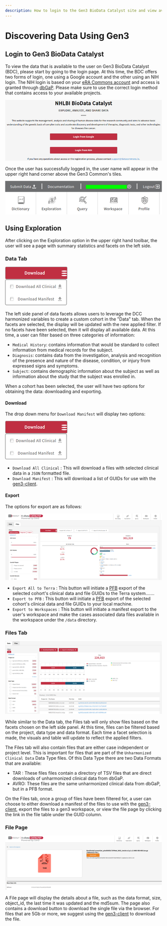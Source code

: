 ```yaml
---
description: How to login to the Gen3 BioData Catalyst site and view available data.
---
```


# Discovering Data Using Gen3

## Login to Gen3 BioData Catalyst

To view the data that is available to the user on Gen3 BioData Catalyst \(BDC\), please start by going to the login page. At this time, the BDC offers two forms of login, one using a Google account and the other using an NIH login. The NIH login is based on your [eRA Commons account](https://public.era.nih.gov/commons/public/login.do) and access is granted through [dbGaP](https://dbgap.ncbi.nlm.nih.gov/aa/wga.cgi). Please make sure to use the correct login method that contains access to your available projects.

![Login page for BDC.](../.gitbook/assets/image%20%285%29.png)

Once the user has successfully logged in, the user name will appear in the upper right hand corner above the Gen3 Common's tiles.

![The user name will appear where the green rectangle is placed.](../.gitbook/assets/screenshot_2020-01-10-https-internalstaging-datastage-io.png)

## Using Exploration

After clicking on the Exploration option in the upper right hand toolbar, the user will see a page with summary statistics and facets on the left side.

### Data Tab

![Place holder, please remove before Go Live.](../.gitbook/assets/image%20%284%29.png)

The left side panel of data facets allows users to leverage the DCC harmonized variables to create a custom cohort in the "Data" tab. When the facets are selected, the display will be updated with the new applied filter. If no facets have been selected, then it will display all available data. At this time, a user can filter based on three categories of information:

* `Medical History`: contains information that would be standard to collect information from medical records for the subject.
* `Diagnosis`: contains data from the investigation, analysis and recognition of the presence and nature of the disease, condition, or injury from expressed signs and symptoms.
* `Subject`: contains demographic information about the subject as well as information about the study that the subject was enrolled in.

When a cohort has been selected, the user will have two options for obtaining the data: downloading and exporting.

#### Download

The drop down menu for `Download Manifest` will display two options:

![Download drop menu](../.gitbook/assets/image.png)

* `Download All Clinical` : This will download a files with selected clinical data in a `JSON` formatted file.
* `Download Manifest` : This will download a list of GUIDs for use with the [gen3-client](https://gen3.org/resources/user/gen3-client/).

#### Export

The options for export are as follows:

![Export button options](../.gitbook/assets/image%20%283%29.png)

* `Export All to Terra` :  This button will initiate a [PFB](https://github.com/uc-cdis/pypfb) export of the selected cohort's clinical data and file GUIDs to the Terra system.......
* `Export to PFB` : This button will initiate a [PFB](https://github.com/uc-cdis/pypfb) export of the selected cohort's clinical data and file GUIDs to your local machine.
* `Export to Workspaces` : This button will initiate a manifest export to the user's workspace and make the cases associated data files available in the workspace under the `/data` directory.

### Files Tab

![The Files Tab page.](../.gitbook/assets/image%20%281%29.png)

While similar to the Data tab, the Files tab will only show files based on the facets chosen on the left side panel. At this time, files can be filtered based on the project, data type and data format. Each time a facet selection is made, the visuals and table will update to reflect the applied filters.

The Files tab will also contain files that are either case independent or project level. This is important for files that are part of the `Unharmonized Clinical Data` Data Type files. Of this Data Type there are two Data Formats that are available:

* TAR : These files files contain a directory of TSV files that are direct downloads of unharmonized clinical data from dbGaP.
* AVRO: These files are the same unharmonized clinical data from dbGaP, but in a PFB format.

On the Files tab, once a group of files have been filtered for, a user can choose to either download a manifest of the files to use with the [gen3-client](https://gen3.org/resources/user/gen3-client/), export the files to a gen3 workspace, or view the file page by clicking the link in the file table under the GUID column.

### File Page

![An example File page.](../.gitbook/assets/image%20%282%29.png)

A File page will display the details about a file, such as the data format, size, object\_id, the last time it was updated and the md5sum. The page also contains a download button to download the single file via the browser. For files that are 5Gb or more, we suggest using the [gen3-client](https://gen3.org/resources/user/gen3-client/) to download the file.

